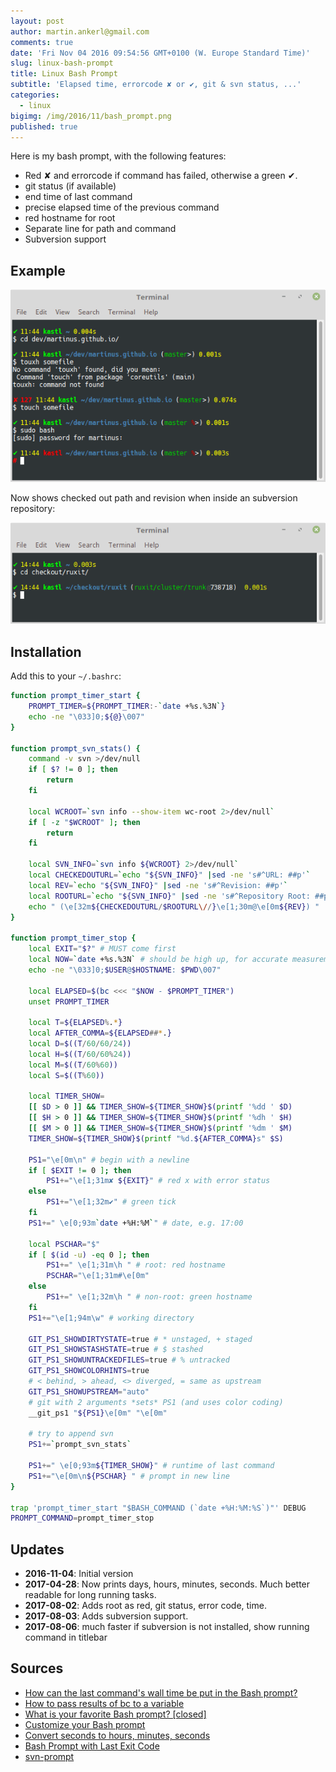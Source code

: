 ```yaml
---
layout: post
author: martin.ankerl@gmail.com
comments: true
date: 'Fri Nov 04 2016 09:54:56 GMT+0100 (W. Europe Standard Time)'
slug: linux-bash-prompt
title: Linux Bash Prompt
subtitle: 'Elapsed time, errorcode ✘ or ✔, git & svn status, ...'
categories:
  - linux
bigimg: /img/2016/11/bash_prompt.png
published: true
---
```


Here is my bash prompt, with the following features:
 	
* Red ✘ and errorcode if command has failed, otherwise a green ✔.
* git status (if available)
* end time of last command
* precise elapsed time of the previous command
* red hostname for root
* Separate line for path and command
* Subversion support

## Example

![Bash Prompt Example](/img/2016/11/bash_prompt.png)

Now shows checked out path and revision when inside an subversion repository:

![Bash Prompt Subversion](/img/2016/11/bash_subversion.png)

## Installation

Add this to your `~/.bashrc`:
 
```bash
function prompt_timer_start {
    PROMPT_TIMER=${PROMPT_TIMER:-`date +%s.%3N`}
    echo -ne "\033]0;${@}\007"
}

function prompt_svn_stats() {
    command -v svn >/dev/null
    if [ $? != 0 ]; then
        return
    fi

    local WCROOT=`svn info --show-item wc-root 2>/dev/null`
    if [ -z "$WCROOT" ]; then
        return
    fi

    local SVN_INFO=`svn info ${WCROOT} 2>/dev/null`
    local CHECKEDOUTURL=`echo "${SVN_INFO}" |sed -ne 's#^URL: ##p'`
    local REV=`echo "${SVN_INFO}" |sed -ne 's#^Revision: ##p'`
    local ROOTURL=`echo "${SVN_INFO}" |sed -ne 's#^Repository Root: ##p'`
    echo " (\e[32m${CHECKEDOUTURL/$ROOTURL\//}\e[1;30m@\e[0m${REV}) "
}

function prompt_timer_stop {
    local EXIT="$?" # MUST come first
    local NOW=`date +%s.%3N` # should be high up, for accurate measurement
    echo -ne "\033]0;$USER@$HOSTNAME: $PWD\007"

    local ELAPSED=$(bc <<< "$NOW - $PROMPT_TIMER")
    unset PROMPT_TIMER

    local T=${ELAPSED%.*} 
    local AFTER_COMMA=${ELAPSED##*.}
    local D=$((T/60/60/24))
    local H=$((T/60/60%24))
    local M=$((T/60%60))
    local S=$((T%60))

    local TIMER_SHOW=
    [[ $D > 0 ]] && TIMER_SHOW=${TIMER_SHOW}$(printf '%dd ' $D)
    [[ $H > 0 ]] && TIMER_SHOW=${TIMER_SHOW}$(printf '%dh ' $H)
    [[ $M > 0 ]] && TIMER_SHOW=${TIMER_SHOW}$(printf '%dm ' $M)
    TIMER_SHOW=${TIMER_SHOW}$(printf "%d.${AFTER_COMMA}s" $S)  

    PS1="\e[0m\n" # begin with a newline
    if [ $EXIT != 0 ]; then
        PS1+="\e[1;31m✘ ${EXIT}" # red x with error status
    else
        PS1+="\e[1;32m✔" # green tick
    fi
    PS1+=" \e[0;93m`date +%H:%M`" # date, e.g. 17:00

    local PSCHAR="$"
    if [ $(id -u) -eq 0 ]; then
        PS1+=" \e[1;31m\h " # root: red hostname
        PSCHAR="\e[1;31m#\e[0m"
    else
        PS1+=" \e[1;32m\h " # non-root: green hostname
    fi
    PS1+="\e[1;94m\w" # working directory

    GIT_PS1_SHOWDIRTYSTATE=true # * unstaged, + staged
    GIT_PS1_SHOWSTASHSTATE=true # $ stashed
    GIT_PS1_SHOWUNTRACKEDFILES=true # % untracked
    GIT_PS1_SHOWCOLORHINTS=true
    # < behind, > ahead, <> diverged, = same as upstream
    GIT_PS1_SHOWUPSTREAM="auto" 
    # git with 2 arguments *sets* PS1 (and uses color coding)
    __git_ps1 "${PS1}\e[0m" "\e[0m"

    # try to append svn
    PS1+=`prompt_svn_stats`

    PS1+=" \e[0;93m${TIMER_SHOW}" # runtime of last command
    PS1+="\e[0m\n${PSCHAR} " # prompt in new line
}
 
trap 'prompt_timer_start "$BASH_COMMAND (`date +%H:%M:%S`)"' DEBUG
PROMPT_COMMAND=prompt_timer_stop
```

## Updates

* **2016-11-04**: Initial version
* **2017-04-28**: Now prints days, hours, minutes, seconds. Much better readable for long running tasks.
* **2017-08-02**: Adds root as red, git status, error code, time.
* **2017-08-03**: Adds subversion support.
* **2017-08-06**: much faster if subversion is not installed, show running command in titlebar

## Sources

  * [How can the last command's wall time be put in the Bash prompt?](http://stackoverflow.com/a/1862762/48181)
  * [How to pass results of bc to a variable](http://askubuntu.com/a/229451/14585)
  * [What is your favorite Bash prompt? [closed]](http://stackoverflow.com/a/103874/48181)
  * [Customize your Bash prompt](https://makandracards.com/makandra/1090-customize-your-bash-prompt)
  * [Convert seconds to hours, minutes, seconds](http://stackoverflow.com/a/32164707/48181)
  * [Bash Prompt with Last Exit Code](https://stackoverflow.com/a/16715681/48181)
  * [svn-prompt](https://github.com/mcandre/svn-prompt/blob/master/lib/svn-prompt.sh)
